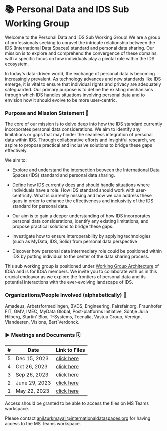 # 📚 Personal Data and IDS Sub Working Group
Welcome to the Personal Data and IDS Sub Working Group! We are a group of professionals seeking to unravel the intricate relationship between the IDS (International Data Spaces) standard and personal data sharing. Our mission is to explore and comprehend the convergence of these domains, with a specific focus on how individuals play a pivotal role within the IDS ecosystem.

In today's data-driven world, the exchange of personal data is becoming increasingly prevalent. As technology advances and new standards like IDS emerge, it is vital to ensure that individual rights and privacy are adequately safeguarded. Our primary purpose is to define the existing mechanisms through which IDS handles situations involving personal data and to envision how it should evolve to be more user-centric.


### Purpose and Mission Statement 🎯
The core of our mission is to delve deep into how the IDS standard currently incorporates personal data considerations. We aim to identify any limitations or gaps that may hinder the seamless integration of personal data within IDS. Through collaborative efforts and insightful research, we aspire to propose practical and inclusive solutions to bridge these gaps effectively.

We aim to: 
- Explore and understand the intersection between the International Data Spaces (IDS) standard and personal data sharing. 

- Define how IDS currently does and should handle situations where individuals have a role. How IDS standard should work with user-centricity. What is currently missing and how we can address these gaps in order to enhance the effectiveness and inclusivity of the IDS standard for personal data. 

- Our aim is to gain a deeper understanding of how IDS incorporates personal data considerations, identify any existing limitations, and propose practical solutions to bridge these gaps. 

- Investigate how to ensure interoperability by applying technologies (such as MyData, IDS, Solid) from personal data perspective

- Discover how personal data intermediary role could be positioned within IDS by putting individual to the center of the data sharing process. 

This sub working group is positioned under [Working Group Architecture](https://github.com/International-Data-Spaces-Association/idsa/blob/main/Working-Groups/WG-Architecture.md) of IDSA and is for IDSA members. We invite you to collaborate with us in this crucial endeavor as we explore the frontiers of personal data and its potential interactions with the ever-evolving landscape of IDS.


### Organizations/People Involved (alphabetically) 🤝
Amadeus, Arbetsformedlingen, BVDS, Engineering, Fairsfair.org, Fraunhofer FIT, GMV, IMEC, MyData Global, Post-platforms Initiative, Söntje Julia Hilberg, Startin' Blox, T-Systems, Tecnalia, Vastuu Group, Vereign, Vlandeeren, Visions, Bert Verdonck.


### ▶️ Meetings and Documents 🗓️
|#   	|Date| Link to Files |
|---	|---	|--- |
|5   	|Dec 15, 2023| [click here](https://digitalhubeu.sharepoint.com/:v:/r/sites/IDSAPersonalDataSubWG/Freigegebene%20Dokumente/General/Meetings/15-12-2023-Meeting-5/Personal%20Data%20and%20IDS%20SubWG%20Workshop%20(V)-20231215_130312-Meeting%20Recording.mp4?csf=1&web=1&e=qHL9rm) | 
|4   	|Oct 26, 2023| [click here](https://digitalhubeu.sharepoint.com/:f:/r/sites/IDSAPersonalDataSubWG/Freigegebene%20Dokumente/General/Meetings/26-10-2023-Meeting-4?csf=1&web=1&e=0ztyni) | 
|3   	|Sep 26, 2023| [click here](https://digitalhubeu.sharepoint.com/:f:/r/sites/IDSAPersonalDataSubWG/Freigegebene%20Dokumente/General/Meetings/26-09-2023-Meeting-3?csf=1&web=1&e=liRffR) | 
|2   	|June 29, 2023| [click here](https://digitalhubeu.sharepoint.com/:f:/r/sites/IDSAPersonalDataSubWG/Freigegebene%20Dokumente/General/Meetings/29-06-2023-Meeting-2?csf=1&web=1&e=IwDouO) |
|1   	|May 22, 2023| [click here](https://digitalhubeu.sharepoint.com/:f:/r/sites/IDSAPersonalDataSubWG/Freigegebene%20Dokumente/General/Meetings/22-05-2023-KickoffMeeting?csf=1&web=1&e=u5rV2B) |


Access should be granted to be able to access the files on MS Teams workspace.


Please contact [anil.turkmayali@internationaldataspaces.org](mailto:anil.turkmayali@internationaldataspaces.org) for having access to the MS Teams workspace.


